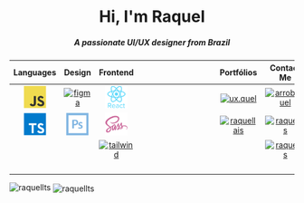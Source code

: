 <h1 align="center">Hi, I'm Raquel</h1>
<h5 align="center">A passionate UI/UX designer from Brazil</h5>

| Languages | Design | Frontend | &nbsp;&nbsp;&nbsp;&nbsp;&nbsp;&nbsp;&nbsp;&nbsp;&nbsp;&nbsp;&nbsp;&nbsp;&nbsp;&nbsp;&nbsp;&nbsp;&nbsp;&nbsp;&nbsp;&nbsp;&nbsp;&nbsp;&nbsp;&nbsp;&nbsp;&nbsp;&nbsp;&nbsp;&nbsp;&nbsp;&nbsp;&nbsp;&nbsp; | Portfólios | Contact Me |
| :-: | :-: | :-: | :-: | :-: | :-: |
| <a href="https://developer.mozilla.org/en-US/docs/Web/JavaScript" target="_blank" rel="noreferrer"> <img src="https://raw.githubusercontent.com/devicons/devicon/master/icons/javascript/javascript-original.svg" alt="javascript" width="40" height="40"/></a> | <a href="https://www.figma.com/" target="_blank" rel="noreferrer"> <img src="https://www.vectorlogo.zone/logos/figma/figma-icon.svg" alt="figma" width="40" height="40"/></a> | <a href="https://reactjs.org/" target="_blank" rel="noreferrer"> <img src="https://raw.githubusercontent.com/devicons/devicon/master/icons/react/react-original-wordmark.svg" alt="react" width="40" height="40"/></a>  | &nbsp; | <a href="https://instagram.com/ux.quel" target="blank"><img align="center" src="https://raw.githubusercontent.com/rahuldkjain/github-profile-readme-generator/master/src/images/icons/Social/instagram.svg" alt="ux.quel" height="30" width="40" /></a> | <a href="https://twitter.com/arrobaquel" target="blank"><img align="center" src="https://raw.githubusercontent.com/rahuldkjain/github-profile-readme-generator/master/src/images/icons/Social/twitter.svg" alt="arrobaquel" height="30" width="40" /></a> |
| <a href="https://www.typescriptlang.org/" target="_blank" rel="noreferrer"> <img src="https://raw.githubusercontent.com/devicons/devicon/master/icons/typescript/typescript-original.svg" alt="typescript" width="40" height="40"/></a> | <a href="https://www.photoshop.com/en" target="_blank" rel="noreferrer"><img src="https://raw.githubusercontent.com/devicons/devicon/master/icons/photoshop/photoshop-line.svg" alt="photoshop" width="40" height="40"/></a> | <a href="https://sass-lang.com" target="_blank" rel="noreferrer"> <img src="https://raw.githubusercontent.com/devicons/devicon/master/icons/sass/sass-original.svg" alt="sass" width="40" height="40"/></a> | &nbsp; | <a href="https://www.behance.net/raquellais" target="blank"><img align="center" src="https://raw.githubusercontent.com/rahuldkjain/github-profile-readme-generator/master/src/images/icons/Social/behance.svg" alt="raquellais" height="30" width="40" /></a> | <a href="https://linkedin.com/in/raquellts" target="blank"><img align="center" src="https://raw.githubusercontent.com/rahuldkjain/github-profile-readme-generator/master/src/images/icons/Social/linked-in-alt.svg" alt="raquellts" height="30" width="40" /></a> |
| &nbsp; | &nbsp; | <a href="https://tailwindcss.com/" target="_blank" rel="noreferrer"> <img src="https://www.vectorlogo.zone/logos/tailwindcss/tailwindcss-icon.svg" alt="tailwind" width="40" height="40"/></a> | &nbsp; | &nbsp; | <a href="https://discord.gg/raquellts" target="blank"><img align="center" src="https://raw.githubusercontent.com/rahuldkjain/github-profile-readme-generator/master/src/images/icons/Social/discord.svg" alt="raquellts" height="40" width="40" /></a> |
| &nbsp; | &nbsp; | &nbsp; | &nbsp; | &nbsp; | &nbsp; |

<p><img align="left" src="https://github-readme-stats.vercel.app/api/top-langs?username=raquellts&show_icons=true&theme=transparent&locale=en&layout=compact" alt="raquellts" /></p>

<p>&nbsp;<img align="center" src="https://github-readme-stats.vercel.app/api?username=raquellts&show_icons=true&theme=transparent&locale=en" alt="raquellts" /></p>

<!--
**Raquellts/Raquellts** is a ✨ _special_ ✨ repository because its `README.md` (this file) appears on your GitHub profile.

Here are some ideas to get you started:

- 🔭 I’m currently working on ...
- 🌱 I’m currently learning ...
- 👯 I’m looking to collaborate on ...
- 🤔 I’m looking for help with ...
- 💬 Ask me about ...
- 📫 How to reach me: ...
- 😄 Pronouns: ...
- ⚡ Fun fact: ...
-->
